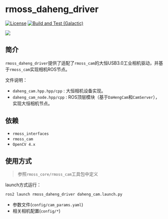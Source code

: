 # rmoss_daheng_driver

[![License](https://img.shields.io/badge/License-Apache%202.0-blue.svg)](https://opensource.org/licenses/Apache-2.0)
[![Build and Test (Galactic)](https://github.com/robomaster-oss/rmoss_daheng_driver/actions/workflows/ci.yml/badge.svg?branch=galactic)](https://github.com/robomaster-oss/rmoss_daheng_driver/actions/workflows/ci.yml)

![](rmoss_bg.png)

## 简介

`rmoss_daheng_driver`提供了适配了`rmoss_cam`的大恒USB3.0工业相机驱动，并基于`rmoss_cam`实现相机ROS节点。

文件说明：

* `daheng_cam.hpp.hpp/cpp` : 大恒相机设备实现。
* `daheng_cam_node.hpp/cpp` :  ROS顶层模块（基于`DaHengCam`和`CamServer`），实现大恒相机节点。

## 依赖

* `rmoss_interfaces`
* `rmoss_cam`
* `OpenCV 4.x`

## 使用方式

> 参照`rmoss_core/rmoss_cam`工具包中定义

launch方式运行：

```bash
ros2 launch rmoss_daheng_driver daheng_cam.launch.py
```

* 参数文件(`config/cam_params.yaml`)
* 相关相机配置(`config/*`)
